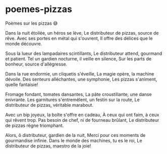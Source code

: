 # poemes-pizzas
Poèmes sur les pizzas 😅

Dans la nuit étoilée, un héros se lève,
Le distributeur de pizzas, source de rêve.
Avec ses portes en métal qui s'ouvrent,
Il offre des délices que le monde découvre.

Sous la lueur des lampadaires scintillants,
Le distributeur attend, gourmand et patient.
Tel un gardien nocturne, il veille en silence,
Sur les parts de bonheur, source d'allégresse.

Dans la rue endormie, un cliquetis s'éveille,
La magie opère, la machine dévoile.
Des senteurs alléchantes, une symphonie,
Les pizzas s'animent, quelle fantaisie!

Fromage fondant, tomates dansantes,
La pâte croustillante, une danse enivrante.
Les garnitures s'entremêlent, un festin sur la route,
Le distributeur de pizzas, véritable marabout.

Avec un bip joyeux, la boîte s'offre en cadeau,
À ceux qui ont faim, à ceux qui rêvent trop.
Pas besoin de chef, ni de fourneau brûlant,
Le distributeur de pizzas règne triomphant.

Alors, ô distributeur, gardien de la nuit,
Merci pour ces moments de gourmandise infinie.
Dans le monde des machines, tu es le roi,
Le distributeur de pizzas, maestro de la joie!
